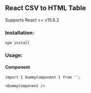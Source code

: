 ## React CSV to HTML Table


Supports React >= v15.6.2

### Installation:

`npm install `

### Usage:

#### Component

```
import { DummyComponent } from '';

<DummyComponent />
